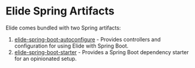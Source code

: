 # Elide Spring Artifacts

Elide comes bundled with two Spring artifacts:

1. [elide-spring-boot-autoconfigure](https://github.com/paion-data/elide/blob/master/elide-spring/elide-spring-boot-autoconfigure/README.md) - Provides controllers and configuration for using Elide with Spring Boot.
2. [elide-spring-boot-starter](https://github.com/paion-data/elide/blob/master/elide-spring/elide-spring-boot-starter/README.md) - Provides a Spring Boot dependency starter for an opinionated setup.
